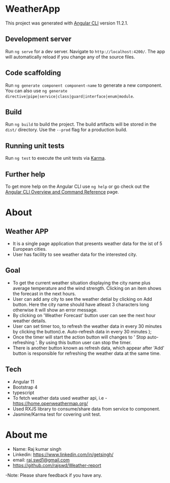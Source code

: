 # WeatherApp

This project was generated with [Angular CLI](https://github.com/angular/angular-cli) version 11.2.1.

## Development server

Run `ng serve` for a dev server. Navigate to `http://localhost:4200/`. The app will automatically reload if you change any of the source files.

## Code scaffolding

Run `ng generate component component-name` to generate a new component. You can also use `ng generate directive|pipe|service|class|guard|interface|enum|module`.

## Build

Run `ng build` to build the project. The build artifacts will be stored in the `dist/` directory. Use the `--prod` flag for a production build.

## Running unit tests

Run `ng test` to execute the unit tests via [Karma](https://karma-runner.github.io).

## Further help

To get more help on the Angular CLI use `ng help` or go check out the [Angular CLI Overview and Command Reference](https://angular.io/cli) page.

# About 

## Weather APP
- It is a single page application that presents weather data for the ist of 5 European cities.
- User has facility to see weather data for the interested city. 

## Goal
- To get the current weather situation displaying the city name plus average temperature and the wind strength. Clicking on an item shows the forecast in the next hours.
- User can add any city to see the weather detial by clicking on Add button. Here the city name should have atleast 3 characters long otherwise it will show an error message.
- By clicking on 'Weather Forecast' button user can see the next hour weather details.
- User can set timer too, to refresh the weather data in every 30 minutes by clicking the button(i.e.  Auto-refresh data in every 30 minutes );
- Once the timer will start the action button will changes to ' Stop auto-refreshing '. By using this button user can stop the timer.
- There is another button known as refresh data, which appear after 'Add' button is responsible for refreshing the weather data at the same time.

## Tech
- Angular 11
- Bootstrap 4
- typescript
- To fetch weather data used weather api, i.e - https://home.openweathermap.org/
- Used RXJS library to consume/share data from service to component.
- Jasmine/Karma test for covering unit test.

# About me
- Name: Raj kumar singh
- Linkedin: https://www.linkedin.com/in/getsingh/
- email: raj.swd1@gmail.com
- https://github.com/rajswd/Weather-report

-Note: Please share feedback if you have any.

